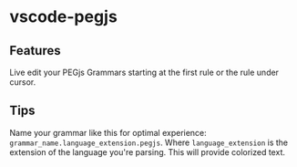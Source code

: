 # vscode-pegjs

## Features

Live edit your PEGjs Grammars starting at the first rule or the rule under cursor.

## Tips

Name your grammar like this for optimal experience: `grammar_name.language_extension.pegjs`. Where `language_extension` is the extension of the language you're parsing. This will provide colorized text.




